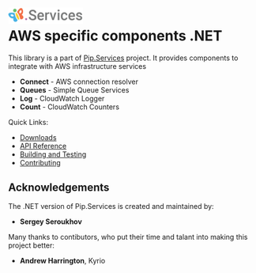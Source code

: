 # <img src="https://github.com/pip-services/pip-services/raw/master/design/Logo.png" alt="Pip.Services Logo" style="max-width:30%"> <br/> AWS specific components .NET

This library is a part of [Pip.Services](https://github.com/pip-services/pip-services) project.
It provides components to integrate with AWS infrastructure services

- **Connect** - AWS connection resolver
- **Queues** - Simple Queue Services
- **Log** - CloudWatch Logger
- **Count** - CloudWatch Counters

Quick Links:

* [Downloads](https://github.com/pip-services3-dotnet/pip-services3-aws-dotnet/blob/master/doc/Downloads.md)
* [API Reference](https://pip-services3-dotnet.github.io/pip-services3-aws-dotnet/)
* [Building and Testing](https://github.com/pip-services3-dotnet/pip-services3-aws-dotnet/blob/master/doc/Development.md)
* [Contributing](https://github.com/pip-services3-dotnet/pip-services3-aws-dotnet/blob/master/doc/Development.md/#contrib)

## Acknowledgements

The .NET version of Pip.Services is created and maintained by:
- **Sergey Seroukhov**

Many thanks to contibutors, who put their time and talant into making this project better:
- **Andrew Harrington**, Kyrio
